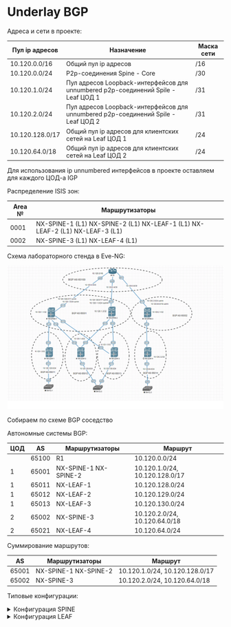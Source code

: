 # Underlay BGP

Адреса и сети в проекте:

| Пул ip адресов | Назначение | Маска сети |
| ------ | ------ | ------ |
| 10.120.0.0/16 | Общий пул ip адресов | /16 |
| 10.120.0.0/24 | P2p-соединения Spine - Core| /30 |
| 10.120.1.0/24 | Пул адресов Loopback-интерфейсов для unnumbered p2p-соединений Spile - Leaf ЦОД 1 | /31 |
| 10.120.2.0/24 | Пул адресов Loopback-интерфейсов для unnumbered p2p-соединений Spile - Leaf ЦОД 2 | /31 |
| 10.120.128.0/17 | Общий пул ip адресов для клиентских сетей на Leaf ЦОД 1 | /24 |
| 10.120.64.0/18 | Общий пул ip адресов для клиентских сетей на Leaf ЦОД 2 | /24 |


Для использования ip unnumbered интерфейсов в проекте оставляем для каждого ЦОД-а IGP

Распределение ISIS зон:

| Area № | Маршрутизаторы |
| ------ | ------ |
| 0001 | NX-SPINE-1 (L1) NX-SPINE-2 (L1) NX-LEAF-1 (L1) NX-LEAF-2 (L1) NX-LEAF-3 (L1)|
| 0002 | NX-SPINE-3 (L1) NX-LEAF-4 (L1) |


Cхема лабораторного стенда в Eve-NG:

![](Lab4_BGP.png)

Собираем по схеме BGP соседство 

Автономные системы BGP:

| ЦОД | AS | Маршрутизаторы | Маршрут |
| ------ | ------ | ------ | ------ |
|   | 65100 | R1 | 10.120.0.0/24 | 
| 1 | 65001 | NX-SPINE-1 NX-SPINE-2 | 10.120.1.0/24, 10.120.128.0/17 | 
| 1 | 65011 | NX-LEAF-1 | 10.120.128.0/24 
| 1 | 65012 | NX-LEAF-2 | 10.120.129.0/24
| 1 | 65013 | NX-LEAF-3 | 10.120.130.0/24
| 2 | 65002 | NX-SPINE-3 | 10.120.2.0/24, 10.120.64.0/18 | 
| 2 | 65021 | NX-LEAF-4 | 10.120.64.0/24 |



Суммирование маршрутов:

| AS | Маршрутизаторы | Маршрут |
| ------ | ------ | ------ |
| 65001 | NX-SPINE-1 NX-SPINE-2 | 10.120.1.0/24, 10.120.128.0/17 | 
| 65002 | NX-SPINE-3 | 10.120.2.0/24, 10.120.64.0/18 | 


Типовые конфигурации:

<details>
  <summary>Конфигурация SPINE</summary>
<pre><code>
#Loopback-интерфейс
interface loopback0
  ip address 10.120.1.1/32

#Интерфейс к R1
interface Ethernet1/1
  no switchport
  ip address 10.120.0.2/30
  no shutdown
#Интерфейс к LEAF
interface Ethernet1/2
  no switchport
  mtu 9216
  medium p2p
  ip unnumbered loopback0
  no isis hello-padding always
  isis network point-to-point
  isis circuit-type level-1
  ip router isis 1
  no shutdown
#Настройка IGP ISIS  
router isis 1
  net 49.0001.0101.2000.1001.00
  is-type level-1
  metric-style transition
  address-family ipv4 unicast
    router-id loopback0
    advertise interface loopback0 level-1
#Настройка BGP  	
router bgp 65001
  address-family ipv4 unicast
    network 10.120.1.1/32
    aggregate-address 10.120.1.0/24 summary-only
    aggregate-address 10.120.128.0/17 summary-only
    maximum-paths 2
  neighbor 10.120.0.1
    remote-as 65100
    address-family ipv4 unicast
  neighbor 10.120.1.3
    remote-as 65011
    ebgp-multihop 2 #Добавляю так как по факту использую ip адрес Loopback-интерфейсов
    address-family ipv4 unicast
  neighbor 10.120.1.4
    remote-as 65012
    ebgp-multihop 2 
    address-family ipv4 unicast
  neighbor 10.120.1.5
    remote-as 65013
    ebgp-multihop 2
    address-family ipv4 unicast</code></pre>
</details>


<details>
  <summary>Конфигурация LEAF</summary>
<pre><code>

interface loopback0
  ip address 10.120.1.4/32
#Интерфейс к клиентам
interface Ethernet1/1
  no switchport
  ip address 10.120.129.1/24
  no shutdown
#Интерфейс к SPINE
interface Ethernet1/2
  no switchport
  mtu 9216
  medium p2p
  ip unnumbered loopback0
  no isis hello-padding always
  ip router isis 1
  no shutdown
#Настройка ISIS
router isis 1
  net 49.0001.0101.2000.1004.00
  is-type level-1
  metric-style transition
  address-family ipv4 unicast
    router-id loopback0
    advertise interface loopback0 level-1
#Настройка BGP
router bgp 65012
  router-id 10.120.1.4
  address-family ipv4 unicast
    network 10.120.129.0/24
    maximum-paths 2
  neighbor 10.120.1.1
    remote-as 65001
    ebgp-multihop 2 #Добавляю так как по факту использую ip адрес Loopback-интерфейсов
    address-family ipv4 unicast
  neighbor 10.120.1.2
    remote-as 65001
    ebgp-multihop 2
    address-family ipv4 unicast
</code></pre>
</details>





